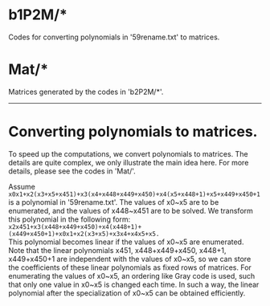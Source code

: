 

# b1P2M/*
Codes for converting polynomials in '59rename.txt' to matrices.

# Mat/*
Matrices generated by the codes in 'b2P2M/*'.


---

# Converting polynomials to matrices.

To speed up the computations, we convert polynomials to matrices. 
The details are quite complex, we only illustrate the main idea here. 
For more details, please see the codes in 'Mat/'.

Assume 
<code>
 x0x1+x2(x3+x5+x451)+x3(x4+x448+x449+x450)+x4(x5+x448+1)+x5+x449+x450+1
</code> is a polynomial in '59rename.txt'. The values of x0\~x5 are to be enumerated, and the values of x448\~x451 are to be solved. We transform this polynomial in the following form:
<code>
 x2x451+x3(x448+x449+x450)+x4(x448+1)+(x449+x450+1)+x0x1+x2(x3+x5)+x3x4+x4x5+x5.
</code> This polynomial becomes linear if the values of x0\~x5 are enumerated. Note that the linear polynomials x451, x448+x449+x450, x448+1, x449+x450+1 are independent with the values of x0\~x5, so we can store the coefficients of these linear polynomials as fixed rows of matrices. For enumerating the values of x0\~x5, an ordering like Gray code is used, such that only one value in x0\~x5 is changed each time. In such a way, the linear polynomial after the specialization of x0\~x5 can be obtained efficiently.
